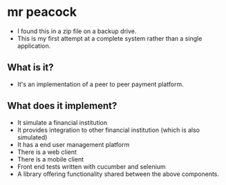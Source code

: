 # mr peacock
* I found this in a zip file on a backup drive. 
* This is my first attempt at a complete system rather than a single application.

## What is it?
* It's an implementation of a peer to peer payment platform.

## What does it implement?
* It simulate a financial institution
* It provides integration to other financial institution (which is also simulated)
* It has a end user management platform
* There is a web client
* There is a mobile client
* Front end tests written with cucumber and selenium
* A library offering functionality shared between the above components.

